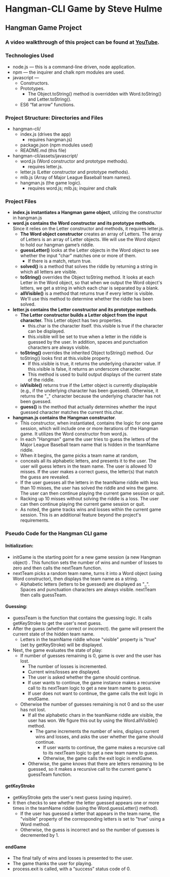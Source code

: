 # Hangman-CLI Game by Steve Hulme
## Hangman Game Project
### A video walkthrough of this project can be found at [YouTube](https://youtu.be/mODko5FMx4I). 

### Technologies Used
* node.js — this is a command-line driven, node application.
* npm — the inquirer and chalk npm modules are used.
* javascript —
	* Constructors.
	* Prototypes.
		* The Object.toString() method is overridden with Word.toString() and Letter.toString().
	* ES6 “fat arrow” functions.
	
### Project Structure: Directories and Files
* hangman-cli/
	* index.js (drives the app)
		*  requires hangman.js)
	* package.json (npm modules used)
	* README.md (this file)
* hangman-cli/assets/javascript/
	* word.js (Word constructor and prototype methods).
		* requires letter.js.
	* letter.js (Letter constructor and prototype methods).
	* mlb.js (Array of Major League Baseball team names).
	* hangman.js (the game logic).
		* requires word.js; mlb.js; inquirer and chalk
		
### Project Files
* **index.js instantiates a Hangman game object**, utilizing the 
constructor in hangman.js
* **word.js contains the Word constructor and its prototype methods.** Since it relies on the Letter constructor and methods, it requires letter.js.
	* **The Word object constructor** creates an array of Letters. The array of Letters is an array of Letter objects. We will use the Word object to hold our hangman game’s riddle.
	* **guessLetter()** looks at the Letter objects in the Word object to see whether the input "char" matches one or more of them. 
		* If there is a match, return true.
	* **solved()** is a method that solves the riddle by returning a string in which all letters are visible.
	* **toString()** overrides the Object toString method. It looks at each Letter in the Word object, so that when we output the Word object's letters, we get a string in which each char is separated by 
	a blank.
	* **allVisible()** is a method that returns true if every letter is visible. We'll use this method to determine whether the riddle has been solved.
* **letter.js contains the Letter constructor and its prototype methods**.
	* **The Letter constructor builds a Letter object from the input character.**  This Letter object has two properties. 
		* this.char is the character itself. this.visible is true if the character can be displayed.
		* this.visible will be set to true when a letter in the riddle is guessed by the user. In addition, spaces and punctuation characters are always visible. 
	* **toString()** overrides the inherited Object toString() method. Our toString() looks first at this.visible property.
		* If this.visible is true, it returns the underlying character value. If this.visible is false, it returns an underscore character. 
		* This method is used to build output displays of the current state of the riddle.
	* **isVisible()** returns true if the Letter object is currently displayable (e.g., if the underlying character has been guessed). Otherwise, it returns the "_" character because the underlying
	character has not been guessed.
	* **guess()** is the method that actually determines whether the input guessed character matches the current this.char.
* **hangman.js  contains the Hangman constructor**. 
	* This constructor, when instantiated, contains the logic for one game session, which will include one or more iterations of the Hangman game. It utilizes the Word constructor from word.js.
	* In each "Hangman" game the user tries to guess the letters of the Major League Baseball team name that is hidden in the teamName riddle.
	* When it begins, the game picks a team name at random,
	* conceals all its alphabetic letters, and presents it to the user. The user will guess letters in the team name. The user is allowed 10 misses. If the user makes a correct guess, the letter(s) that match the guess are revealed. 
	* If the user guesses all the letters in the teamName riddle with less than 10 misses, the user has solved the riddle and wins the game. The user can then continue playing the current game session or quit.
	* Racking up 10 misses without solving the riddle is a loss. The user can then continue playing the current game session or quit.
	* As noted, the game tracks wins and losses within the current game session. This is an additional feature beyond the project's requirements.
	
### Pseudo Code for the Hangman CLI game

#### Initialization:
* initGame is the starting point for a new game session (a new Hangman object) . This function sets the number of wins and
number of losses to zero and then calls the nextTeam function.
* nextTeam picks a random team name, turns it into a Word object (using Word constructor), then displays the team name as a string. 
	* Alphabetic letters (letters to be guessed) are displayed as "_". Spaces and punctuation characters are always visible. nextTeam then calls guessTeam.
	
#### Guessing:
* guessTeam is the function that contains the guessing logic. It calls getKeyStroke to get the user's next guess.
* After the guess (whether correct or incorrect). the game will present the current state of the hidden team name.
	* Letters in the teamName riddle whose "visible" property is "true" (set by getKeyStroke) will be displayed.
* Next, the game evaluates the state of play:
	* If number of guesses remaining is 0, game is over and the user has lost.
		* The number of losses is incremented.
		* Current wins/losses are displayed. 
		* The user is asked whether the game should continue. 
		* If user wants to continue, the game instance makes a recursive call to its nextTeam logic to get a new team name to guess. 
		* If user does not want to continue, the game calls the exit logic  in endGame.
	* Otherwise the number of guesses remaining is not 0 and so the
	user has not lost. 
		* If all the alphabetic chars in the teamName riddle are visible, the user has won. We figure this out by using the Word.allVisible() method.
			* The game increments the number of wins, displays current wins and losses, and asks the user whether the game should continue. 
				* If user wants to continue, the game makes a recursive call to its nextTeam logic to get a new team name to guess.
				* Otherwise, the game calls the exit logic in endGame.
		* Otherwise, the game knows that there are letters remaining to be guessed, so it makes a recursive call to the current game's guessTeam function.
		
#### getKeyStroke 
* getKeyStroke gets the user's next guess (using inquirer). 
* It then checks to see whether the letter guessed appears one or more times in the teamName riddle (using the Word.guessLetter() method). 
	* If the user has guessed a letter that appears in the team name, the "visible" property of the corresponding letters is set to "true" using a Word method.
	* Otherwise, the guess is incorrect and so the number of guesses is decremented by 1.

#### endGame
* The final tally of wins and losses is presented to the user.
* The game thanks the user for playing.
* process.exit is called, with a “success” status code of 0.